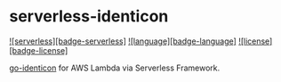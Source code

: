 # serverless-identicon
[![serverless][badge-serverless]](http://www.serverless.com)
[![language][badge-language]](http://golang.org)
[![license][badge-license]](LICENSE)

[go-identicon](https://github.com/fivenp/go-identicon) for AWS Lambda via Serverless Framework.
